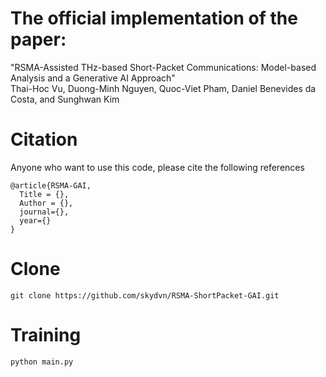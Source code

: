 # The official implementation of the paper: 
"RSMA-Assisted THz-based Short-Packet Communications: Model-based Analysis and a Generative AI Approach" \
Thai-Hoc Vu, Duong-Minh Nguyen, Quoc-Viet Pham, Daniel Benevides da Costa, and Sunghwan Kim

# Citation
Anyone who want to use this code, please cite the following references
```
@article{RSMA-GAI,
  Title = {},
  Author = {},
  journal={},
  year={}
}
```

# Clone
```
git clone https://github.com/skydvn/RSMA-ShortPacket-GAI.git
```

# Training
```commandline
python main.py 
```

